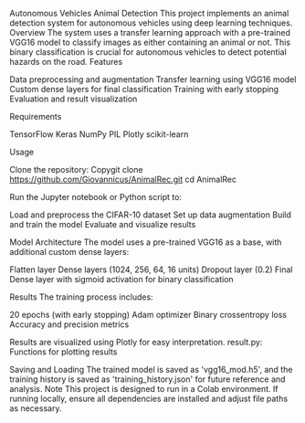 Autonomous Vehicles Animal Detection
This project implements an animal detection system for autonomous vehicles using deep learning techniques.
Overview
The system uses a transfer learning approach with a pre-trained VGG16 model to classify images as either containing an animal or not. This binary classification is crucial for autonomous vehicles to detect potential hazards on the road.
Features

Data preprocessing and augmentation
Transfer learning using VGG16 model
Custom dense layers for final classification
Training with early stopping
Evaluation and result visualization

Requirements

TensorFlow
Keras
NumPy
PIL
Plotly
scikit-learn

Usage

Clone the repository:
Copygit clone https://github.com/Giovannicus/AnimalRec.git
cd AnimalRec

Run the Jupyter notebook or Python script to:

Load and preprocess the CIFAR-10 dataset
Set up data augmentation
Build and train the model
Evaluate and visualize results


Model Architecture
The model uses a pre-trained VGG16 as a base, with additional custom dense layers:

Flatten layer
Dense layers (1024, 256, 64, 16 units)
Dropout layer (0.2)
Final Dense layer with sigmoid activation for binary classification

Results
The training process includes:

20 epochs (with early stopping)
Adam optimizer
Binary crossentropy loss
Accuracy and precision metrics

Results are visualized using Plotly for easy interpretation.
result.py: Functions for plotting results

Saving and Loading
The trained model is saved as 'vgg16_mod.h5', and the training history is saved as 'training_history.json' for future reference and analysis.
Note
This project is designed to run in a Colab environment. If running locally, ensure all dependencies are installed and adjust file paths as necessary.